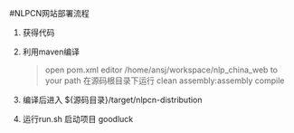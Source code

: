 #NLPCN网站部署流程

1. 获得代码
2. 利用maven编译
	> open pom.xml editor  <prjectPath>/home/ansj/workspace/nlp_china_web</prjectPath> to your path
    > 在源码根目录下运行 clean assembly:assembly compile

3. 编译后进入 ${源码目录}/target/nlpcn-distribution 
    

4. 运行run.sh 启动项目 goodluck
